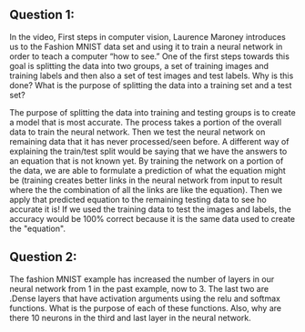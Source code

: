 ## Question 1: 
In the video, First steps in computer vision, Laurence Maroney introduces us to the
Fashion MNIST data set and using it to train a neural network in order to teach a
computer “how to see.” One of the first steps towards this goal is splitting the data into
two groups, a set of training images and training labels and then also a set of test
images and test labels. Why is this done? What is the purpose of splitting the data into
a training set and a test set?

The purpose of splitting the data into training and testing groups is to create a model that is most accurate. The process takes
a portion of the overall data to train the neural network. Then we test the neural network on remaining data that it has never
processed/seen before. A different way of explaining the train/test split would be saying that we have the answers to an equation that is not known yet.
By training the network on a portion of the data, we are able to formulate a prediction of what the equation might be (training creates better links in the neural 
network from input to result where the the combination of all the links are like the equation). Then we apply that predicted equation to the remaining testing data to see ho accurate it is! If we used the training data to test the images and labels, the accuracy would be 100% correct because it is the same data used to create the "equation".

## Question 2: 
The fashion MNIST example has increased the number of layers in our neural network
from 1 in the past example, now to 3. The last two are .Dense layers that have
activation arguments using the relu and softmax functions. What is the purpose of each
of these functions. Also, why are there 10 neurons in the third and last layer in the
neural network.



